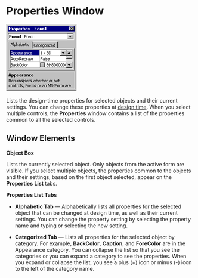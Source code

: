 
# Properties Window


![](images/prop_ZA01201645.gif)



Lists the design-time properties for selected objects and their current settings. You can change these properties at [design time](b8bdf64f-5920-1ae9-16d0-b26d09524a30.md). When you select multiple controls, the  **Properties** window contains a list of the properties common to all the selected controls.

## Window Elements

 **Object Box**

Lists the currently selected object. Only objects from the active form are visible. If you select multiple objects, the properties common to the objects and their settings, based on the first object selected, appear on the  **Properties** **List** tabs.

 **Properties List Tabs**




-  **Alphabetic Tab** — Alphabetically lists all properties for the selected object that can be changed at design time, as well as their current settings. You can change the property setting by selecting the property name and typing or selecting the new setting.
    
-  **Categorized Tab** — Lists all properties for the selected object by category. For example, **BackColor**, **Caption**, and **ForeColor** are in the Appearance category. You can collapse the list so that you see the categories or you can expand a category to see the properties. When you expand or collapse the list, you see a plus (+) icon or minus (-) icon to the left of the category name.
    



